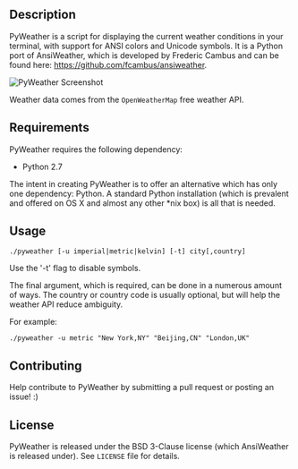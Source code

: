 ## Description

PyWeather is a script for displaying the current weather conditions in your terminal, with support for ANSI colors and Unicode symbols. It is a Python port of AnsiWeather, which is developed by Frederic Cambus and can be found here: https://github.com/fcambus/ansiweather.

![PyWeather Screenshot](http://oi43.tinypic.com/swtouo.jpg)

Weather data comes from the `OpenWeatherMap` free weather API.

## Requirements

PyWeather requires the following dependency: 

- Python 2.7

The intent in creating PyWeather is to offer an alternative which has only one dependency: Python. A standard Python installation (which is prevalent and offered on OS X and almost any other *nix box) is all that is needed.

## Usage

	./pyweather [-u imperial|metric|kelvin] [-t] city[,country]

Use the '-t' flag to disable symbols.

The final argument, which is required, can be done in a numerous amount of ways. The country or country code is usually optional, but will help the weather API reduce ambiguity.

For example:

	./pyweather -u metric "New York,NY" "Beijing,CN" "London,UK"

## Contributing

Help contribute to PyWeather by submitting a pull request or posting an issue! :)

## License

PyWeather is released under the BSD 3-Clause license (which AnsiWeather is released under). See `LICENSE` file for details.
